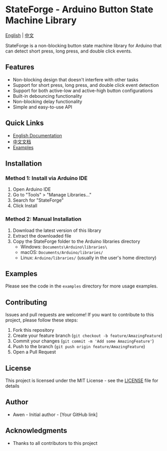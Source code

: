 # StateForge - Arduino Button State Machine Library

[English](README_en.md) | [中文](README_cn.md)

StateForge is a non-blocking button state machine library for Arduino that can detect short press, long press, and double click events.

## Features

- Non-blocking design that doesn't interfere with other tasks
- Support for short press, long press, and double click event detection
- Support for both active-low and active-high button configurations
- Built-in debouncing functionality
- Non-blocking delay functionality
- Simple and easy-to-use API

## Quick Links

- [English Documentation](README_en.md)
- [中文文档](README_cn.md)
- [Examples](examples/README_Examples.md)

## Installation

### Method 1: Install via Arduino IDE

1. Open Arduino IDE
2. Go to "Tools" > "Manage Libraries..."
3. Search for "StateForge"
4. Click Install

### Method 2: Manual Installation

1. Download the latest version of this library
2. Extract the downloaded file
3. Copy the StateForge folder to the Arduino libraries directory
   - Windows: `Documents\Arduino\libraries\`
   - macOS: `Documents/Arduino/libraries/`
   - Linux: `Arduino/libraries/` (usually in the user's home directory)

## Examples

Please see the code in the `examples` directory for more usage examples.

## Contributing

Issues and pull requests are welcome! If you want to contribute to this project, please follow these steps:

1. Fork this repository
2. Create your feature branch (`git checkout -b feature/AmazingFeature`)
3. Commit your changes (`git commit -m 'Add some AmazingFeature'`)
4. Push to the branch (`git push origin feature/AmazingFeature`)
5. Open a Pull Request

## License

This project is licensed under the MIT License - see the [LICENSE](LICENSE) file for details

## Author

- Awen - Initial author - [Your GitHub link]

## Acknowledgments

- Thanks to all contributors to this project
